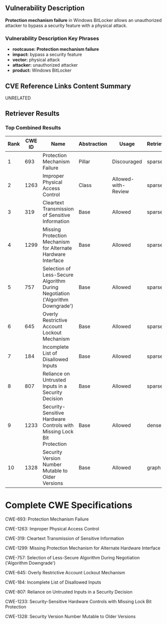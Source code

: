 ## Vulnerability Description
**Protection mechanism failure** in Windows BitLocker allows an unauthorized attacker to bypass a security feature with a physical attack.

### Vulnerability Description Key Phrases
- **rootcause:** **Protection mechanism failure**
- **impact:** bypass a security feature
- **vector:** physical attack
- **attacker:** unauthorized attacker
- **product:** Windows BitLocker

## CVE Reference Links Content Summary
UNRELATED

## Retriever Results

### Top Combined Results

| Rank | CWE ID | Name | Abstraction | Usage  | Retrievers | Individual Scores |
|------|--------|------|-------------|-------|------------|-------------------|
| 1 | 693 | Protection Mechanism Failure | Pillar | Discouraged | sparse | 0.173 |
| 2 | 1263 | Improper Physical Access Control | Class | Allowed-with-Review | sparse | 0.150 |
| 3 | 319 | Cleartext Transmission of Sensitive Information | Base | Allowed | sparse | 0.141 |
| 4 | 1299 | Missing Protection Mechanism for Alternate Hardware Interface | Base | Allowed | sparse | 0.139 |
| 5 | 757 | Selection of Less-Secure Algorithm During Negotiation ('Algorithm Downgrade') | Base | Allowed | sparse | 0.122 |
| 6 | 645 | Overly Restrictive Account Lockout Mechanism | Base | Allowed | sparse | 0.122 |
| 7 | 184 | Incomplete List of Disallowed Inputs | Base | Allowed | sparse | 0.121 |
| 8 | 807 | Reliance on Untrusted Inputs in a Security Decision | Base | Allowed | sparse | 0.120 |
| 9 | 1233 | Security-Sensitive Hardware Controls with Missing Lock Bit Protection | Base | Allowed | dense | 0.522 |
| 10 | 1328 | Security Version Number Mutable to Older Versions | Base | Allowed | graph | 0.002 |



# Complete CWE Specifications

CWE-693: Protection Mechanism Failure

CWE-1263: Improper Physical Access Control

CWE-319: Cleartext Transmission of Sensitive Information

CWE-1299: Missing Protection Mechanism for Alternate Hardware Interface

CWE-757: Selection of Less-Secure Algorithm During Negotiation ('Algorithm Downgrade')

CWE-645: Overly Restrictive Account Lockout Mechanism

CWE-184: Incomplete List of Disallowed Inputs

CWE-807: Reliance on Untrusted Inputs in a Security Decision

CWE-1233: Security-Sensitive Hardware Controls with Missing Lock Bit Protection

CWE-1328: Security Version Number Mutable to Older Versions